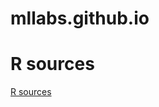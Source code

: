 # mllabs.github.io


# R sources

[R sources](https://github.com/DrSaadLa/mllabs.github.io/blob/gh-pages/Sources.html) 
